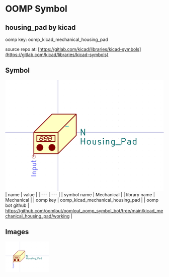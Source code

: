 # OOMP Symbol  
## housing_pad  by kicad  
  
oomp key: oomp_kicad_mechanical_housing_pad  
  
source repo at: [https://gitlab.com/kicad/libraries/kicad-symbols](https://gitlab.com/kicad/libraries/kicad-symbols)  
## Symbol  
  
[![working.png](working_600.png)](working.png)  
| name | value | 
| --- | --- | 
| symbol name | Mechanical | 
| library name | Mechanical | 
| oomp key | oomp_kicad_mechanical_housing_pad | 
| oomp bot github | https://github.com/oomlout/oomlout_oomp_symbol_bot/tree/main/kicad_mechanical_housing_pad/working | 
## Images  
  
[![working.png](working_140.png)](working.png)  
